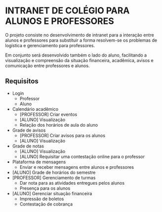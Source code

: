 # INTRANET DE COLÉGIO PARA ALUNOS E PROFESSORES
O projeto consiste no desenvolvimento de intranet para a interação entre alunos e professores para substítuir a forma resolvem-se os problemas de logística e gerenciamento para professores. 

Em conjunto será desenvolvido também o lado do aluno, facilitando a visualização e compreensão da situação financeira, acadêmica, avisos e comunicação entre professores e alunos.

## Requisitos

- Login
    * Professor
    * Aluno
- Calendário acadêmico
    * [PROFESSOR] Criar eventos
    * [ALUNO] Visualização
    * Relação dos horários de aula do aluno
- Grade de avisos
    * [PROFESSOR] Criar avisos para os alunos
    * [ALUNO] Visualização
- Grade de notas
    * [ALUNO] Visualização
    * [ALUNO] Requisitar uma contestação online para o professor
- Plataforma de mensagens
    * Enviar e receber mensagens entre alunos e professores
- [ALUNO] Grade de horários do semestre
- [PROFESSOR] Gerenciamento de turmas
    * Dar nota para as atividades entregues pelos alunos
    * Presença para os alunos
- [ALUNO] Gerenciar situação financeira
    * Impressão de boletos
    * Contestação de cobrança

